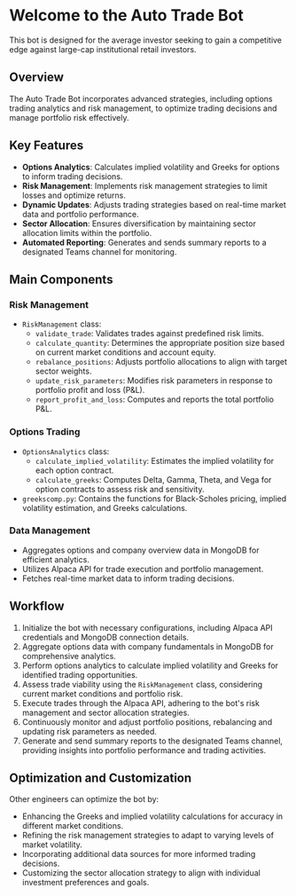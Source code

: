 # Welcome to the Auto Trade Bot

This bot is designed for the average investor seeking to gain a competitive edge against large-cap institutional retail investors.

## Overview

The Auto Trade Bot incorporates advanced strategies, including options trading analytics and risk management, to optimize trading decisions and manage portfolio risk effectively.

## Key Features

- **Options Analytics**: Calculates implied volatility and Greeks for options to inform trading decisions.
- **Risk Management**: Implements risk management strategies to limit losses and optimize returns.
- **Dynamic Updates**: Adjusts trading strategies based on real-time market data and portfolio performance.
- **Sector Allocation**: Ensures diversification by maintaining sector allocation limits within the portfolio.
- **Automated Reporting**: Generates and sends summary reports to a designated Teams channel for monitoring.

## Main Components

### Risk Management

- `RiskManagement` class:
  - `validate_trade`: Validates trades against predefined risk limits.
  - `calculate_quantity`: Determines the appropriate position size based on current market conditions and account equity.
  - `rebalance_positions`: Adjusts portfolio allocations to align with target sector weights.
  - `update_risk_parameters`: Modifies risk parameters in response to portfolio profit and loss (P&L).
  - `report_profit_and_loss`: Computes and reports the total portfolio P&L.

### Options Trading

- `OptionsAnalytics` class:
  - `calculate_implied_volatility`: Estimates the implied volatility for each option contract.
  - `calculate_greeks`: Computes Delta, Gamma, Theta, and Vega for option contracts to assess risk and sensitivity.
- `greekscomp.py`: Contains the functions for Black-Scholes pricing, implied volatility estimation, and Greeks calculations.

### Data Management

- Aggregates options and company overview data in MongoDB for efficient analytics.
- Utilizes Alpaca API for trade execution and portfolio management.
- Fetches real-time market data to inform trading decisions.

## Workflow

1. Initialize the bot with necessary configurations, including Alpaca API credentials and MongoDB connection details.
2. Aggregate options data with company fundamentals in MongoDB for comprehensive analytics.
3. Perform options analytics to calculate implied volatility and Greeks for identified trading opportunities.
4. Assess trade viability using the `RiskManagement` class, considering current market conditions and portfolio risk.
5. Execute trades through the Alpaca API, adhering to the bot's risk management and sector allocation strategies.
6. Continuously monitor and adjust portfolio positions, rebalancing and updating risk parameters as needed.
7. Generate and send summary reports to the designated Teams channel, providing insights into portfolio performance and trading activities.

## Optimization and Customization

Other engineers can optimize the bot by:

- Enhancing the Greeks and implied volatility calculations for accuracy in different market conditions.
- Refining the risk management strategies to adapt to varying levels of market volatility.
- Incorporating additional data sources for more informed trading decisions.
- Customizing the sector allocation strategy to align with individual investment preferences and goals.

